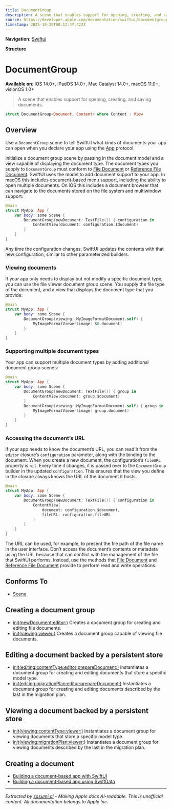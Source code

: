 ```yaml
---
title: DocumentGroup
description: A scene that enables support for opening, creating, and saving documents.
source: https://developer.apple.com/documentation/swiftui/documentgroup
timestamp: 2025-10-29T00:12:47.422Z
---
```


**Navigation:** [Swiftui](/documentation/swiftui)

**Structure**

# DocumentGroup

**Available on:** iOS 14.0+, iPadOS 14.0+, Mac Catalyst 14.0+, macOS 11.0+, visionOS 1.0+

> A scene that enables support for opening, creating, and saving documents.

```swift
struct DocumentGroup<Document, Content> where Content : View
```

## Overview

Use a `DocumentGroup` scene to tell SwiftUI what kinds of documents your app can open when you declare your app using the [App](/documentation/swiftui/app) protocol.

Initialize a document group scene by passing in the document model and a view capable of displaying the document type. The document types you supply to `DocumentGroup` must conform to [File Document](/documentation/swiftui/filedocument) or [Reference File Document](/documentation/swiftui/referencefiledocument). SwiftUI uses the model to add document support to your app. In macOS this includes document-based menu support, including the ability to open multiple documents. On iOS this includes a document browser that can navigate to the documents stored on the file system and multiwindow support:

```swift
@main
struct MyApp: App {
    var body: some Scene {
        DocumentGroup(newDocument: TextFile()) { configuration in
            ContentView(document: configuration.$document)
        }
    }
}
```

Any time the configuration changes, SwiftUI updates the contents with that new configuration, similar to other parameterized builders.

### Viewing documents

If your app only needs to display but not modify a specific document type, you can use the file viewer document group scene. You supply the file type of the document, and a view that displays the document type that you provide:

```swift
@main
struct MyApp: App {
    var body: some Scene {
        DocumentGroup(viewing: MyImageFormatDocument.self) {
            MyImageFormatViewer(image: $0.document)
        }
    }
}
```

### Supporting multiple document types

Your app can support multiple document types by adding additional document group scenes:

```swift
@main
struct MyApp: App {
    var body: some Scene {
        DocumentGroup(newDocument: TextFile()) { group in
            ContentView(document: group.$document)
        }
        DocumentGroup(viewing: MyImageFormatDocument.self) { group in
            MyImageFormatViewer(image: group.document)
        }
    }
}
```

### Accessing the document’s URL

If your app needs to know the document’s URL, you can read it from the `editor` closure’s `configuration` parameter, along with the binding to the document. When you create a new document, the configuration’s `fileURL` property is `nil`. Every time it changes, it is passed over to the `DocumentGroup` builder in the updated `configuration`. This ensures that the view you define in the closure always knows the URL of the document it hosts.

```swift
@main
struct MyApp: App {
    var body: some Scene {
        DocumentGroup(newDocument: TextFile()) { configuration in
            ContentView(
                document: configuration.$document,
                fileURL: configuration.fileURL
            )
        }
    }
}
```

The URL can be used, for example, to present the file path of the file name in the user interface. Don’t access the document’s contents or metadata using the URL because that can conflict with the management of the file that SwiftUI performs. Instead, use the methods that [File Document](/documentation/swiftui/filedocument) and [Reference File Document](/documentation/swiftui/referencefiledocument) provide to perform read and write operations.

## Conforms To

- [Scene](/documentation/swiftui/scene)

## Creating a document group

- [init(newDocument:editor:)](/documentation/swiftui/documentgroup/init(newdocument:editor:)) Creates a document group for creating and editing file documents.
- [init(viewing:viewer:)](/documentation/swiftui/documentgroup/init(viewing:viewer:)) Creates a document group capable of viewing file documents.

## Editing a document backed by a persistent store

- [init(editing:contentType:editor:prepareDocument:)](/documentation/swiftui/documentgroup/init(editing:contenttype:editor:preparedocument:)) Instantiates a document group for creating and editing documents that store a specific model type.
- [init(editing:migrationPlan:editor:prepareDocument:)](/documentation/swiftui/documentgroup/init(editing:migrationplan:editor:preparedocument:)) Instantiates a document group for creating and editing documents described by the last  in the migration plan.

## Viewing a document backed by a persistent store

- [init(viewing:contentType:viewer:)](/documentation/swiftui/documentgroup/init(viewing:contenttype:viewer:)) Instantiates a document group for viewing documents that store a specific model type.
- [init(viewing:migrationPlan:viewer:)](/documentation/swiftui/documentgroup/init(viewing:migrationplan:viewer:)) Instantiates a document group for viewing documents described by the last  in the migration plan.

## Creating a document

- [Building a document-based app with SwiftUI](/documentation/swiftui/building-a-document-based-app-with-swiftui)
- [Building a document-based app using SwiftData](/documentation/swiftui/building-a-document-based-app-using-swiftdata)

---

*Extracted by [sosumi.ai](https://sosumi.ai) - Making Apple docs AI-readable.*
*This is unofficial content. All documentation belongs to Apple Inc.*
